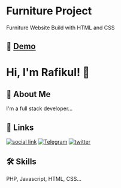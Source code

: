 
# Furniture Project

Furniture Website Build with HTML and CSS

## 🔗 [Demo](https://rafikulislamrafi.github.io/Furniro-Project/)

# Hi, I'm Rafikul! 👋


## 🚀 About Me
I'm a full stack developer...


## 🔗 Links
[![social link](https://img.shields.io/badge/social-link-000?style=for-the-badge&logo=ko-fi&logoColor=white)]()
[![Telegram ](https://img.shields.io/badge/instagram-0A66C2?style=for-the-badge&logo=linkedin&logoColor=white)](https://www.instagram.com/rafikul_20)
[![twitter](https://img.shields.io/badge/pinterest-1DA1F2?style=for-the-badge&logo=twitter&logoColor=white)](https://www.pinterest.com/rafikul20)


## 🛠 Skills
PHP, Javascript, HTML, CSS...

